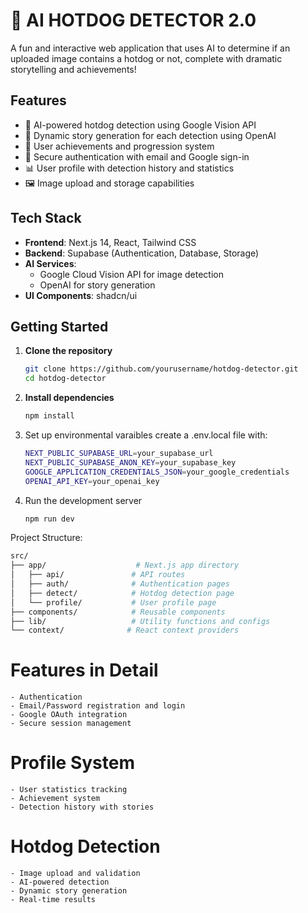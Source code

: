 # 🌭 AI HOTDOG DETECTOR 2.0

A fun and interactive web application that uses AI to determine if an uploaded image contains a hotdog or not, complete with dramatic storytelling and achievements!

## Features

- 🤖 AI-powered hotdog detection using Google Vision API
- 📝 Dynamic story generation for each detection using OpenAI
- 🎯 User achievements and progression system
- 🔐 Secure authentication with email and Google sign-in
- 📊 User profile with detection history and statistics
- 🖼️ Image upload and storage capabilities

## Tech Stack

- **Frontend**: Next.js 14, React, Tailwind CSS
- **Backend**: Supabase (Authentication, Database, Storage)
- **AI Services**: 
  - Google Cloud Vision API for image detection
  - OpenAI for story generation
- **UI Components**: shadcn/ui

## Getting Started

1. **Clone the repository**
   ```bash
   git clone https://github.com/yourusername/hotdog-detector.git
   cd hotdog-detector

2. **Install dependencies**
    ```bash
    npm install
    ```

3. Set up environmental varaibles create a .env.local file with:
    ```bash
    NEXT_PUBLIC_SUPABASE_URL=your_supabase_url
    NEXT_PUBLIC_SUPABASE_ANON_KEY=your_supabase_key
    GOOGLE_APPLICATION_CREDENTIALS_JSON=your_google_credentials
    OPENAI_API_KEY=your_openai_key
    ```

4. Run the development server
    ```bash
    npm run dev
    ```


Project Structure:
```bash
src/
├── app/                    # Next.js app directory
│   ├── api/               # API routes
│   ├── auth/              # Authentication pages
│   ├── detect/            # Hotdog detection page
│   └── profile/           # User profile page
├── components/            # Reusable components
├── lib/                   # Utility functions and configs
└── context/              # React context providers
```

# Features in Detail
    - Authentication
    - Email/Password registration and login
    - Google OAuth integration
    - Secure session management

# Profile System
    - User statistics tracking
    - Achievement system
    - Detection history with stories

# Hotdog Detection
    - Image upload and validation
    - AI-powered detection
    - Dynamic story generation
    - Real-time results

